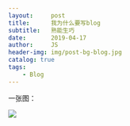 ```yaml
---
layout:     post
title:      我为什么要写blog
subtitle:   熟能生巧
date:       2019-04-17
author:     JS
header-img: img/post-bg-blog.jpg
catalog: true
tags:
    - Blog
---
```


一张图：

![](https://wx3.sinaimg.cn/mw1024/783153a1gy1g25ytpqa07j20dm076mx9.jpg)
